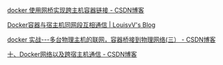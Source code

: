 







[docker 使用网桥实现跨主机容器链接 - CSDN博客](https://blog.csdn.net/sfdst/article/details/69459092 "docker 使用网桥实现跨主机容器链接 - CSDN博客")

[Docker容器与宿主机同网段互相通信 | LouisvV's Blog](http://www.louisvv.com/archives/695.html "Docker容器与宿主机同网段互相通信 | LouisvV's Blog")

[docker 实战---多台物理主机的联网，容器桥接到物理网络(三） - CSDN博客](https://blog.csdn.net/smallfish1983/article/details/38820441 "docker 实战---多台物理主机的联网，容器桥接到物理网络(三) - CSDN博客")

[十、Docker网络以及跨宿主机通信 - CSDN博客](https://blog.csdn.net/qq_15800363/article/details/78712262 "十、Docker网络以及跨宿主机通信 - CSDN博客")













